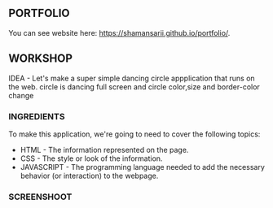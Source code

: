 PORTFOLIO
---------

You can see website here: https://shamansarii.github.io/portfolio/.

## WORKSHOP

IDEA - Let's make a super simple dancing circle appplication that runs on the web. circle is dancing full screen and circle color,size and border-color change

### INGREDIENTS

To make this application, we're going to need to cover the following topics:
  * HTML - The information represented on the page.
  * CSS - The style or look of the information.
  * JAVASCRIPT - The programming language needed to add the necessary behavior (or interaction) to the webpage.

### SCREENSHOOT


